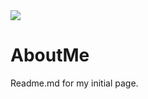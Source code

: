 <img src="https://www.pixeltrue.com/all-illustrations/error-lost-in-space">

# AboutMe
Readme.md for my initial page.
